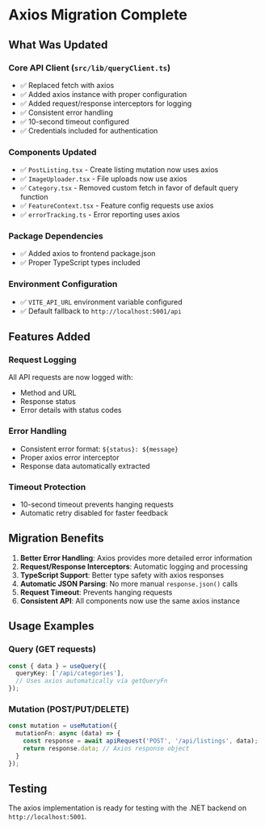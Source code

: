 # Axios Migration Complete

## What Was Updated

### Core API Client (`src/lib/queryClient.ts`)
- ✅ Replaced fetch with axios
- ✅ Added axios instance with proper configuration
- ✅ Added request/response interceptors for logging
- ✅ Consistent error handling
- ✅ 10-second timeout configured
- ✅ Credentials included for authentication

### Components Updated
- ✅ `PostListing.tsx` - Create listing mutation now uses axios
- ✅ `ImageUploader.tsx` - File uploads now use axios
- ✅ `Category.tsx` - Removed custom fetch in favor of default query function
- ✅ `FeatureContext.tsx` - Feature config requests use axios
- ✅ `errorTracking.ts` - Error reporting uses axios

### Package Dependencies
- ✅ Added axios to frontend package.json
- ✅ Proper TypeScript types included

### Environment Configuration
- ✅ `VITE_API_URL` environment variable configured
- ✅ Default fallback to `http://localhost:5001/api`

## Features Added

### Request Logging
All API requests are now logged with:
- Method and URL
- Response status
- Error details with status codes

### Error Handling
- Consistent error format: `${status}: ${message}`
- Proper axios error interceptor
- Response data automatically extracted

### Timeout Protection
- 10-second timeout prevents hanging requests
- Automatic retry disabled for faster feedback

## Migration Benefits

1. **Better Error Handling**: Axios provides more detailed error information
2. **Request/Response Interceptors**: Automatic logging and processing
3. **TypeScript Support**: Better type safety with axios responses
4. **Automatic JSON Parsing**: No more manual `response.json()` calls
5. **Request Timeout**: Prevents hanging requests
6. **Consistent API**: All components now use the same axios instance

## Usage Examples

### Query (GET requests)
```typescript
const { data } = useQuery({
  queryKey: ['/api/categories'],
  // Uses axios automatically via getQueryFn
});
```

### Mutation (POST/PUT/DELETE)
```typescript
const mutation = useMutation({
  mutationFn: async (data) => {
    const response = await apiRequest('POST', '/api/listings', data);
    return response.data; // Axios response object
  }
});
```

## Testing
The axios implementation is ready for testing with the .NET backend on `http://localhost:5001`.